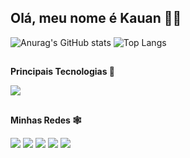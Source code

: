 ## Olá, meu nome é Kauan 👋🏽

![Anurag's GitHub stats](https://github-readme-stats.vercel.app/api?username=KauanFM&show_icons=true&theme=nightowl&locale=pt-br&include_all_commits=true&hide=contribs,prs)
![Top Langs](https://github-readme-stats.vercel.app/api/top-langs/?username=KauanFM&layout=compact)

## 
  <B> Principais Tecnologias 💯 </B>
  
<div>
  <img src="https://img.shields.io/badge/java-%23ED8B00.svg?style=for-the-badge&logo=openjdk&logoColor=white" target="_blank">
</div>

 ##
  <B> Minhas Redes 🕸 </B>

<div> 
  <a href="https://www.youtube.com/channel/UCFI1OmwL-IOgWWELFUg8g3w" target="_blank"><img src="https://img.shields.io/badge/YouTube-FF0000?style=for-the-badge&logo=youtube&logoColor=white" target="_blank"></a>
  <a href="https://www.linkedin.com/in/kauan-feitoza-mendes-390230265/" target="_blank"><img src="https://img.shields.io/badge/-LinkedIn-%230077B5?style=for-the-badge&logo=linkedin&logoColor=white" target="_blank"></a>
  <a href="https://twitter.com/KFeitoza35" target="_blank"><img src="https://img.shields.io/badge/Twitter-%231DA1F2.svg?style=for-the-badge&logo=Twitter&logoColor=white" target="_blank"></a>
 	<a href="https://replit.com/@KFM35" target="_blank"><img src="https://img.shields.io/badge/Replit-DD1200?style=for-the-badge&logo=Replit&logoColor=white" target="_blank"></a> 
  <a href="https://www.udemy.com/user/kauan-feitoza-mendes/" target="_blank"><img src="https://img.shields.io/badge/Udemy-A435F0?style=for-the-badge&logo=Udemy&logoColor=white" target="_blank"></a>
  
</div>
